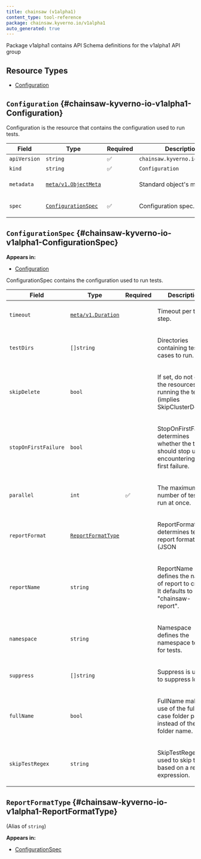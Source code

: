 ```yaml
---
title: chainsaw (v1alpha1)
content_type: tool-reference
package: chainsaw.kyverno.io/v1alpha1
auto_generated: true
---
```

<p>Package v1alpha1 contains API Schema definitions for the v1alpha1 API group</p>


## Resource Types 


- [Configuration](#chainsaw-kyverno-io-v1alpha1-Configuration)
  
## `Configuration`     {#chainsaw-kyverno-io-v1alpha1-Configuration}

<p>Configuration is the resource that contains the configuration used to run tests.</p>


| Field | Type | Required | Description |
|---|---|---|---|
| `apiVersion` | `string` | :white_check_mark: | `chainsaw.kyverno.io/v1alpha1` |
| `kind` | `string` | :white_check_mark: | `Configuration` |
| `metadata` | [`meta/v1.ObjectMeta`](https://kubernetes.io/docs/reference/generated/kubernetes-api/v1.28/#objectmeta-v1-meta) |  | <p>Standard object's metadata.</p> |
| `spec` | [`ConfigurationSpec`](#chainsaw-kyverno-io-v1alpha1-ConfigurationSpec) | :white_check_mark: | <p>Configuration spec.</p> |

## `ConfigurationSpec`     {#chainsaw-kyverno-io-v1alpha1-ConfigurationSpec}

**Appears in:**
    
- [Configuration](#chainsaw-kyverno-io-v1alpha1-Configuration)

<p>ConfigurationSpec contains the configuration used to run tests.</p>


| Field | Type | Required | Description |
|---|---|---|---|
| `timeout` | [`meta/v1.Duration`](https://pkg.go.dev/k8s.io/apimachinery/pkg/apis/meta/v1#Duration) |  | <p>Timeout per test step.</p> |
| `testDirs` | `[]string` |  | <p>Directories containing test cases to run.</p> |
| `skipDelete` | `bool` |  | <p>If set, do not delete the resources after running the tests (implies SkipClusterDelete).</p> |
| `stopOnFirstFailure` | `bool` |  | <p>StopOnFirstFailure determines whether the test should stop upon encountering the first failure.</p> |
| `parallel` | `int` | :white_check_mark: | <p>The maximum number of tests to run at once.</p> |
| `reportFormat` | [`ReportFormatType`](#chainsaw-kyverno-io-v1alpha1-ReportFormatType) |  | <p>ReportFormat determines test report format (JSON|XML|nil) nil == no report. maps to report.Type, however we don't want generated.deepcopy to have reference to it.</p> |
| `reportName` | `string` |  | <p>ReportName defines the name of report to create. It defaults to "chainsaw-report".</p> |
| `namespace` | `string` |  | <p>Namespace defines the namespace to use for tests.</p> |
| `suppress` | `[]string` |  | <p>Suppress is used to suppress logs.</p> |
| `fullName` | `bool` |  | <p>FullName makes use of the full test case folder path instead of the folder name.</p> |
| `skipTestRegex` | `string` |  | <p>SkipTestRegex is used to skip tests based on a regular expression.</p> |

## `ReportFormatType`     {#chainsaw-kyverno-io-v1alpha1-ReportFormatType}

(Alias of `string`)

**Appears in:**
    
- [ConfigurationSpec](#chainsaw-kyverno-io-v1alpha1-ConfigurationSpec)

  